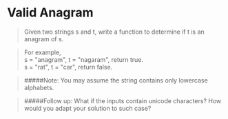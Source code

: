 Valid Anagram
=============

>Given two strings s and t, write a function to determine if t is an 
>anagram of s.

>For example,  
>s = "anagram", t = "nagaram", return true.  
>s = "rat", t = "car", return false.

>#####Note:
>You may assume the string contains only lowercase alphabets.

>#####Follow up:
>What if the inputs contain unicode characters? How would you adapt 
>your solution to such case?
